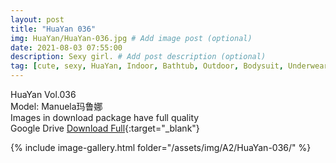 ```yaml
---
layout: post
title: "HuaYan 036"
img: HuaYan/HuaYan-036.jpg # Add image post (optional)
date: 2021-08-03 07:55:00
description: Sexy girl. # Add post description (optional)
tag: [cute, sexy, HuaYan, Indoor, Bathtub, Outdoor, Bodysuit, Underwear, Cosplay, Big Tits, Tattoo]
---
```

HuaYan Vol.036  
Model: Manuela玛鲁娜  
Images in download package have full quality                    
Google Drive [Download Full](http://gestyy.com/eoFKd8){:target="_blank"}

{% include image-gallery.html folder="/assets/img/A2/HuaYan-036/" %}
